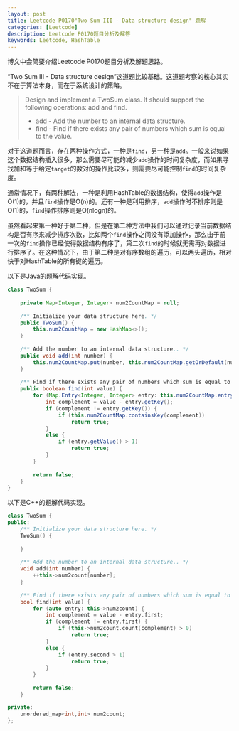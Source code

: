 ```yaml
---
layout: post
title: Leetcode P0170"Two Sum III - Data structure design" 题解
categories: [Leetcode]
description: Leetcode P0170题目分析及解答
keywords: Leetcode, HashTable
---
```


博文中会简要介绍Leetcode P0170题目分析及解题思路。

“Two Sum III - Data structure design”这道题比较基础。这道题考察的核心其实不在于算法本身，而在于系统设计的策略。

> Design and implement a TwoSum class. It should support the following operations: add and find.
> 
> - add - Add the number to an internal data structure.
> - find - Find if there exists any pair of numbers which sum is equal to the value.

对于这道题而言，存在两种操作方式，一种是`find`，另一种是`add`。一般来说如果这个数据结构插入很多，那么需要尽可能的减少`add`操作的时间复杂度，而如果寻找加和等于给定`target`的数对的操作比较多，则需要尽可能控制`find`的时间复杂度。

通常情况下，有两种解法，一种是利用HashTable的数据结构，使得`add`操作是O(1)的，并且`find`操作是O(n)的。还有一种是利用排序，`add`操作时不排序则是O(1)的，`find`操作排序则是O(nlogn)的。

虽然看起来第一种好于第二种，但是在第二种方法中我们可以通过记录当前数据结构是否有序来减少排序次数，比如两个`find`操作之间没有添加操作，那么由于前一次的`find`操作已经使得数据结构有序了，第二次`find`的时候就无需再对数据进行排序了。在这种情况下，由于第二种是对有序数组的遍历，可以两头遍历，相对快于对HashTable的所有键的遍历。

以下是Java的题解代码实现。
```java
class TwoSum {
    
    private Map<Integer, Integer> num2CountMap = null;
    
    /** Initialize your data structure here. */
    public TwoSum() {
        this.num2CountMap = new HashMap<>();
    }
    
    /** Add the number to an internal data structure.. */
    public void add(int number) {
        this.num2CountMap.put(number, this.num2CountMap.getOrDefault(number, 0)+1);
    }
    
    /** Find if there exists any pair of numbers which sum is equal to the value. */
    public boolean find(int value) {
        for (Map.Entry<Integer, Integer> entry: this.num2CountMap.entrySet()) {
            int complement = value - entry.getKey();
            if (complement != entry.getKey()) {
                if (this.num2CountMap.containsKey(complement))
                    return true;
            } 
            else {
                if (entry.getValue() > 1)
                    return true;
            }
        }
        
        return false;
    }
}
```

以下是C++的题解代码实现。
```cpp
class TwoSum {
public:
    /** Initialize your data structure here. */
    TwoSum() {
        
    }
    
    /** Add the number to an internal data structure.. */
    void add(int number) {
        ++this->num2count[number];
    }
    
    /** Find if there exists any pair of numbers which sum is equal to the value. */
    bool find(int value) {
        for (auto entry: this->num2count) {
            int complement = value - entry.first;
            if (complement != entry.first) {
                if (this->num2count.count(complement) > 0)
                    return true;
            } 
            else {
                if (entry.second > 1)
                    return true;
            }
        }
        
        return false;
    }

private:
    unordered_map<int,int> num2count;
};
```
